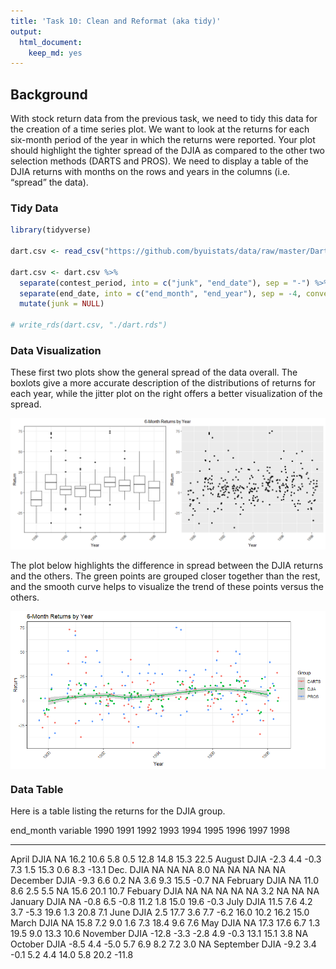 ```yaml
---
title: 'Task 10: Clean and Reformat (aka tidy)'
output: 
  html_document: 
    keep_md: yes
---
```




## Background

With stock return data from the previous task, we need to tidy this data for the creation of a time series plot. We want to look at the returns for each six-month period of the year in which the returns were reported. Your plot should highlight the tighter spread of the DJIA as compared to the other two selection methods (DARTS and PROS). We need to display a table of the DJIA returns with months on the rows and years in the columns (i.e. “spread” the data).

### Tidy Data


```r
library(tidyverse)

dart.csv <- read_csv("https://github.com/byuistats/data/raw/master/Dart_Expert_Dow_6month_anova/Dart_Expert_Dow_6month_anova.csv")

dart.csv <- dart.csv %>%
  separate(contest_period, into = c("junk", "end_date"), sep = "-") %>%
  separate(end_date, into = c("end_month", "end_year"), sep = -4, convert = TRUE) %>%
  mutate(junk = NULL)

# write_rds(dart.csv, "./dart.rds")
```

### Data Visualization

These first two plots show the general spread of the data overall. The boxlots give a more accurate description of the distributions of returns for each year, while the jitter plot on the right offers a better visualization of the spread.

![](task10_files/figure-html/plots-1.png)<!-- -->

The plot below highlights the difference in spread between the DJIA returns and the others. The green points are grouped closer together than the rest, and the smooth curve helps to visualize the trend of these points versus the others.

<img src="task10_files/figure-html/unnamed-chunk-1-1.png" style="display: block; margin: auto;" />

### Data Table

Here is a table listing the returns for the DJIA group.


end_month   variable     1990   1991   1992   1993   1994   1995   1996   1997    1998
----------  ---------  ------  -----  -----  -----  -----  -----  -----  -----  ------
April       DJIA           NA   16.2   10.6    5.8    0.5   12.8   14.8   15.3    22.5
August      DJIA         -2.3    4.4   -0.3    7.3    1.5   15.3    0.6    8.3   -13.1
Dec.        DJIA           NA     NA     NA    8.0     NA     NA     NA     NA      NA
December    DJIA         -9.3    6.6    0.2     NA    3.6    9.3   15.5   -0.7      NA
February    DJIA           NA   11.0    8.6    2.5    5.5     NA   15.6   20.1    10.7
Febuary     DJIA           NA     NA     NA     NA     NA    3.2     NA     NA      NA
January     DJIA           NA   -0.8    6.5   -0.8   11.2    1.8   15.0   19.6    -0.3
July        DJIA         11.5    7.6    4.2    3.7   -5.3   19.6    1.3   20.8     7.1
June        DJIA          2.5   17.7    3.6    7.7   -6.2   16.0   10.2   16.2    15.0
March       DJIA           NA   15.8    7.2    9.0    1.6    7.3   18.4    9.6     7.6
May         DJIA           NA   17.3   17.6    6.7    1.3   19.5    9.0   13.3    10.6
November    DJIA        -12.8   -3.3   -2.8    4.9   -0.3   13.1   15.1    3.8      NA
October     DJIA         -8.5    4.4   -5.0    5.7    6.9    8.2    7.2    3.0      NA
September   DJIA         -9.2    3.4   -0.1    5.2    4.4   14.0    5.8   20.2   -11.8
